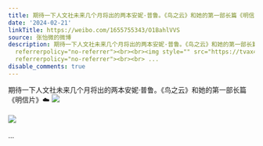 ```yaml
---
title: 期待一下人文社未来几个月将出的两本安妮·普鲁。《鸟之云》和她的第一部长篇《明信片》☁️ [图片][图片]
date: '2024-02-21'
linkTitle: https://weibo.com/1655755343/O1BahlVVS
source: 张怡微的微博
description: 期待一下人文社未来几个月将出的两本安妮·普鲁。《鸟之云》和她的第一部长篇《明信片》☁️ <img style="" src="https://tvax3.sinaimg.cn/large/62b0d24fgy1hn0wz3xsr6j20940dwwfd.jpg"
  referrerpolicy="no-referrer"><br><br><img style="" src="https://tvax4.sinaimg.cn/large/62b0d24fgy1hn0wz3z2saj208k0d6t9j.jpg"
  referrerpolicy="no-referrer"><br><br> ...
disable_comments: true
---
```

期待一下人文社未来几个月将出的两本安妮·普鲁。《鸟之云》和她的第一部长篇《明信片》☁️ <img style="" src="https://tvax3.sinaimg.cn/large/62b0d24fgy1hn0wz3xsr6j20940dwwfd.jpg" referrerpolicy="no-referrer"><br><br><img style="" src="https://tvax4.sinaimg.cn/large/62b0d24fgy1hn0wz3z2saj208k0d6t9j.jpg" referrerpolicy="no-referrer"><br><br> ...